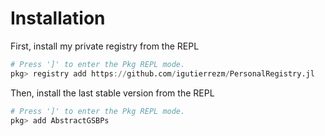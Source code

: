 # Installation

First, install my private registry from the REPL

``` julia
# Press ']' to enter the Pkg REPL mode.
pkg> registry add https://github.com/igutierrezm/PersonalRegistry.jl
```

Then, install the last stable version from the REPL

``` julia
# Press ']' to enter the Pkg REPL mode.
pkg> add AbstractGSBPs
```
